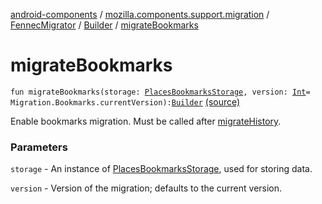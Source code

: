 [android-components](../../../index.md) / [mozilla.components.support.migration](../../index.md) / [FennecMigrator](../index.md) / [Builder](index.md) / [migrateBookmarks](./migrate-bookmarks.md)

# migrateBookmarks

`fun migrateBookmarks(storage: `[`PlacesBookmarksStorage`](../../../mozilla.components.browser.storage.sync/-places-bookmarks-storage/index.md)`, version: `[`Int`](https://kotlinlang.org/api/latest/jvm/stdlib/kotlin/-int/index.html)` = Migration.Bookmarks.currentVersion): `[`Builder`](index.md) [(source)](https://github.com/mozilla-mobile/android-components/blob/master/components/support/migration/src/main/java/mozilla/components/support/migration/FennecMigrator.kt#L163)

Enable bookmarks migration. Must be called after [migrateHistory](migrate-history.md).

### Parameters

`storage` - An instance of [PlacesBookmarksStorage](../../../mozilla.components.browser.storage.sync/-places-bookmarks-storage/index.md), used for storing data.

`version` - Version of the migration; defaults to the current version.